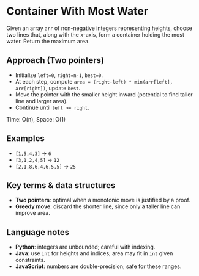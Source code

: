 # Container With Most Water

Given an array `arr` of non-negative integers representing heights, choose two lines that, along with the x-axis, form a container holding the most water. Return the maximum area.

## Approach (Two pointers)
- Initialize `left=0`, `right=n-1`, `best=0`.
- At each step, compute `area = (right-left) * min(arr[left], arr[right])`, update `best`.
- Move the pointer with the smaller height inward (potential to find taller line and larger area).
- Continue until `left >= right`.

Time: O(n), Space: O(1)

## Examples
- `[1,5,4,3]` → `6`
- `[3,1,2,4,5]` → `12`
- `[2,1,8,6,4,6,5,5]` → `25`

## Key terms & data structures
- **Two pointers**: optimal when a monotonic move is justified by a proof.
- **Greedy move**: discard the shorter line, since only a taller line can improve area.

## Language notes
- **Python**: integers are unbounded; careful with indexing.
- **Java**: use `int` for heights and indices; area may fit in `int` given constraints.
- **JavaScript**: numbers are double-precision; safe for these ranges.


